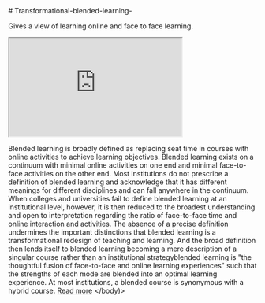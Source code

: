 <html>
<head>
# Transformational-blended-learning-
</head>
<body>
<p>Gives a view of learning online and face to face learning. 
</p>


<iframe width="350" height="200"
src="https://YouTube.com/embed/paQCE58334M?autoplay=1"> 
</iframe>

Blended learning is broadly defined as replacing seat time in courses with online activities to
 achieve learning objectives. Blended learning exists
 on a continuum with minimal online activities on one 
end and minimal face-to-face activities on the other
 end.  Most institutions do not prescribe a definition 
of blended learning and acknowledge that it has different
 meanings for different disciplines and can fall anywhere
 in the continuum.  When colleges and universities fail 
to define blended learning at an institutional level, however,
 it is then reduced to the broadest understanding and open
 to interpretation regarding the ratio of face-to-face time 
and online interaction and activities.  The absence of a precise 
definition undermines the important distinctions that blended 
learning is a transformational redesign of teaching and learning. 
 And the broad definition then lends itself to blended learning 
becoming a mere description of a singular course rather than an
 institutional strategyblended learning is "the thoughtful fusion
 of face-to-face and online learning experiences" such that
 the strengths of each mode are blended into an optimal learning 
experience.  At most institutions, a blended course is synonymous
 with a hybrid course.
<a href ="https://tomprof.stanford.edu/posting/1357" >Read more</a>
</body)>
</html>

